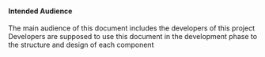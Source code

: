 #### Intended Audience
The main audience of this document includes the developers of this project Developers are supposed to use this document in the development phase to the structure and design of each component
